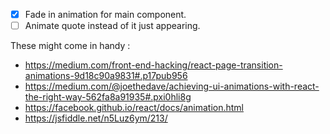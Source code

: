 - [x] Fade in animation for main component.
- [ ] Animate quote instead of it just appearing.

These might come in handy : 
* https://medium.com/front-end-hacking/react-page-transition-animations-9d18c90a9831#.p17pub956
* https://medium.com/@joethedave/achieving-ui-animations-with-react-the-right-way-562fa8a91935#.pxi0hli8g
* https://facebook.github.io/react/docs/animation.html
* https://jsfiddle.net/n5Luz6ym/213/
